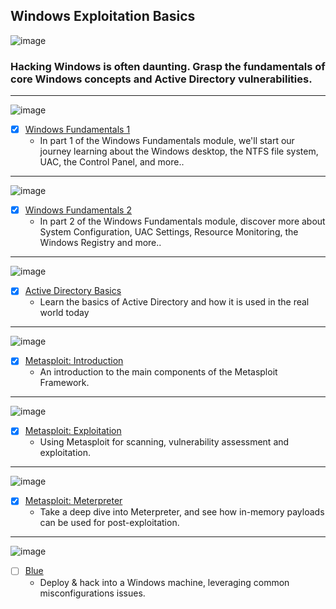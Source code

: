 ## Windows Exploitation Basics

![image](https://user-images.githubusercontent.com/51442719/172025577-75004a3d-4f29-4e78-babb-eff02e513856.png)

### Hacking Windows is often daunting. Grasp the fundamentals of core Windows concepts and Active Directory vulnerabilities.

---

![image](https://user-images.githubusercontent.com/51442719/173065258-4620e6a1-2a47-4e68-a327-ed913ffa3645.png)
- [x] [Windows Fundamentals 1](Windows&20Fundamentals%201)
  - In part 1 of the Windows Fundamentals module, we'll start our journey learning about the Windows desktop, the NTFS file system, UAC, the Control Panel, and more..

---

![image](https://user-images.githubusercontent.com/51442719/173065258-4620e6a1-2a47-4e68-a327-ed913ffa3645.png)
- [x] [Windows Fundamentals 2](Windows&20Fundamentals%202)
  - In part 2 of the Windows Fundamentals module, discover more about System Configuration, UAC Settings, Resource Monitoring, the Windows Registry and more..

---

![image](https://user-images.githubusercontent.com/51442719/173065421-b6378305-8969-4a61-a428-b3c739817228.png)
- [x] [Active Directory Basics](Active%20Directory%20Basics)
  - Learn the basics of Active Directory and how it is used in the real world today

---

![image](https://user-images.githubusercontent.com/51442719/173065496-52fa33c9-ddf4-4181-8863-25ea1b6ba63a.png)
- [x] [Metasploit: Introduction](Metasploit:%2020Introduction)
  - An introduction to the main components of the Metasploit Framework.

---

![image](https://user-images.githubusercontent.com/51442719/173065496-52fa33c9-ddf4-4181-8863-25ea1b6ba63a.png)
- [x] [Metasploit: Exploitation](Metasploit:%29Exploitation)
  - Using Metasploit for scanning, vulnerability assessment and exploitation.

---

![image](https://user-images.githubusercontent.com/51442719/173065496-52fa33c9-ddf4-4181-8863-25ea1b6ba63a.png)
- [x] [Metasploit: Meterpreter](Metasploit:%20Meterpreter)
  - Take a deep dive into Meterpreter, and see how in-memory payloads can be used for post-exploitation.
---

![image](https://user-images.githubusercontent.com/51442719/173065599-45cfb8fd-bdd9-45b6-8ac1-0155d6092ee4.png)
- [ ] [Blue](Blue)
  - Deploy & hack into a Windows machine, leveraging common misconfigurations issues.
